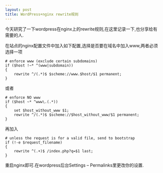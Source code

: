 ```yaml
---
layout: post
title: WordPress+nginx rewrite规则
---
```


今天研究了一下wordpress在nginx上的rewrite规则,在这里记录一下,也分享给有需要的人.

在站点的nginx配置文件中加入如下配置,选择是否要在域名中加入www,两者必须选择一项  


```Nginx
# enforce www (exclude certain subdomains)
if ($host !~* ^(www|subdomain))  
{  
    rewrite ^/(.*)$ $scheme://www.$host/$1 permanent;  
}
```  

或者  

```Nginx
# enforce NO www
if ($host ~* ^www\.(.*))  
{  
    set $host_without_www $1;  
    rewrite ^/(.*)$ $scheme://$host_without_www/$1 permanent;  
}
```

再加入  

```Nginx
# unless the request is for a valid file, send to bootstrap
if (!-e $request_filename)  
{  
    rewrite ^(.+)$ /index.php?q=$1 last;  
}
```

重启nginx即可.在wordpress后台Settings – Permalinks里更改你的设置.
